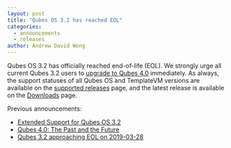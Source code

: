 ```yaml
---
layout: post
title: "Qubes OS 3.2 has reached EOL"
categories:
  - announcements
  - releases
author: Andrew David Wong
---
```


Qubes OS 3.2 has officially reached end-of-life (EOL). We strongly urge
all current Qubes 3.2 users to [upgrade to Qubes 4.0] immediately.
As always, the support statuses of all Qubes OS and TemplateVM versions
are available on the [supported releases] page, and the latest release
is available on the [Downloads] page.

Previous announcements:
 - [Extended Support for Qubes OS 3.2]
 - [Qubes 4.0: The Past and the Future]
 - [Qubes 3.2 approaching EOL on 2019-03-28]


[upgrade to Qubes 4.0]: /doc/upgrade-to-r4.0/
[supported releases]: /doc/supported-releases/
[Downloads]: /downloads/
[Extended Support for Qubes OS 3.2]: /news/2016/09/02/4-0-minimum-requirements-3-2-extended-support/#extended-support-for-qubes-os-32
[Qubes 4.0: The Past and the Future]: /news/2018/03/28/qubes-40/#the-past-and-the-future
[Qubes 3.2 Approaching EOL on 2019-03-28]: /news/2019/02/20/qubes-3-2-approaching-eol

